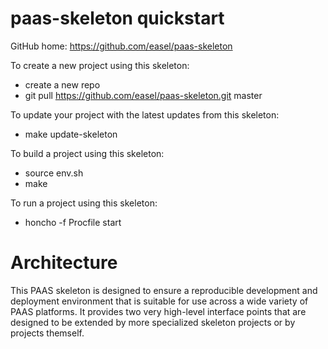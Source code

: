 paas-skeleton quickstart
========================

GitHub home: https://github.com/easel/paas-skeleton

To create a new project using this skeleton:
- create a new repo
- git pull https://github.com/easel/paas-skeleton.git master

To update your project with the latest updates from this skeleton:
- make update-skeleton

To build a project using this skeleton:
- source env.sh
- make

To run a project using this skeleton:
- honcho -f Procfile start

Architecture
============
This PAAS skeleton is designed to ensure a reproducible development and deployment environment
that is suitable for use across a wide variety of PAAS platforms. It provides two very high-level
interface points that are designed to be extended by more specialized skeleton projects or by projects
themself.
